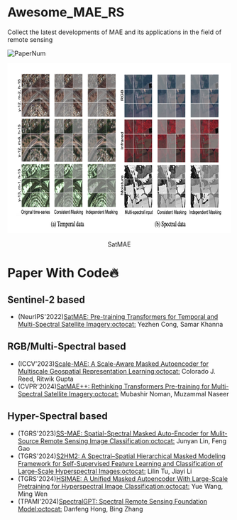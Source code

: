 # Awesome_MAE_RS

Collect the latest developments of MAE and its applications in the field of remote sensing

<img src="https://img.shields.io/badge/Number%20of%20Papers-7-FF6F00" alt="PaperNum"/>

<p align="center"> <img width = "700" height = "382" src="data.png" /> <p align="center">SatMAE</p>

# Paper With Code🔥

  ## Sentinel-2 based
  + (NeurIPS'2022)[SatMAE: Pre-training Transformers for Temporal and Multi-Spectral Satellite Imagery](https://arxiv.org/abs/2207.08051)[:octocat:](https://github.com/sustainlab-group/SatMAE) Yezhen Cong, Samar Khanna
  
  ## RGB/Multi-Spectral based
  + (ICCV'2023)[Scale-MAE: A Scale-Aware Masked Autoencoder for Multiscale Geospatial Representation Learning](https://arxiv.org/abs/2212.14532)[:octocat:](https://github.com/bair-climate-initiative/scale-mae?tab=readme-ov-file) Colorado J. Reed, Ritwik Gupta
  + (CVPR'2024)[SatMAE++: Rethinking Transformers Pre-training for Multi-Spectral Satellite Imagery](https://arxiv.org/abs/2403.05419)[:octocat:](https://github.com/techmn/satmae_pp) Mubashir Noman, Muzammal Naseer
  
  ## Hyper-Spectral based
  + (TGRS'2023)[SS-MAE: Spatial-Spectral Masked Auto-Encoder for Mulit-Source Remote Sensing Image Classification](https://ieeexplore.ieee.org/document/10314566)[:octocat:](https://github.com/summitgao/SS-MAE) Junyan Lin, Feng Gao
  + (TGRS'2024)[S2HM2: A Spectral–Spatial Hierarchical Masked Modeling Framework for Self-Supervised Feature Learning and Classification of Large-Scale Hyperspectral Images](https://ieeexplore.ieee.org/document/10508226)[:octocat:](https://github.com/tulilin/S2HM2) Lilin Tu, Jiayi Li
  + (TGRS'2024)[HSIMAE: A Unified Masked Autoencoder With Large-Scale Pretraining for Hyperspectral Image Classification](https://ieeexplore.ieee.org/document/10607879)[:octocat:](https://github.com/Ryan21wy/HSIMAE) Yue Wang, Ming Wen
  + (TPAMI'2024)[SpectralGPT: Spectral Remote Sensing Foundation Model](https://ieeexplore.ieee.org/document/10490262)[:octocat:](https://github.com/danfenghong/IEEE_TPAMI_SpectralGPT) Danfeng Hong, Bing Zhang

